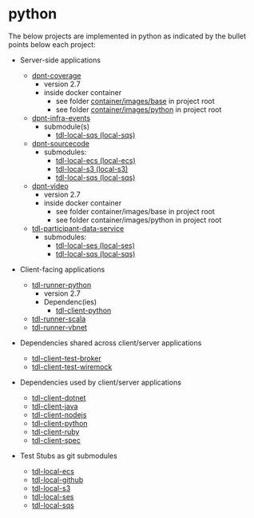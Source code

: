 # python

The below projects are implemented in python as indicated by the bullet points below each project:

- Server-side applications
    + [dpnt-coverage](dpnt-coverage.md)
        * version 2.7
        * inside docker container 
            * see folder [container/images/base](https://github.com/julianghionoiu/dpnt-coverage/tree/master/container/images/base) in project root
            * see folder [container/images/python](https://github.com/julianghionoiu/dpnt-coverage/tree/master/container/images/python) in project root
    + [dpnt-infra-events](dpnt-infra-events.md)
        * submodule(s)
            - [tdl-local-sqs (local-sqs)](https://github.com/julianghionoiu/tdl-local-sqs)
    + [dpnt-sourcecode](dpnt-sourcecode.md)
        * submodules:
            - [tdl-local-ecs (local-ecs)](tdl-local-ecs.md)
            - [tdl-local-s3 (local-s3)](tdl-local-s3.md)
            - [tdl-local-sqs (local-sqs)](tdl-local-sqs.md)    
    + [dpnt-video](dpnt-video.md)
        * version 2.7
        * inside docker container 
            * see folder container/images/base in project root
            * see folder container/images/python in project root
    + [tdl-participant-data-service](tdl-participant-data-service.md)
        + submodules:
            + [tdl-local-ses (local-ses)](tdl-local-ses.md)
            + [tdl-local-sqs (local-sqs)](tdl-local-sqs.md)

- Client-facing applications
    + [tdl-runner-python](tdl-runner-python.md)
        * version 2.7 
        * Dependenc(ies)
            + [tdl-client-python](tdl-client-python.md)
    + [tdl-runner-scala](tdl-runner-scala.md)
    + [tdl-runner-vbnet](tdl-runner-vbnet.md)

- Dependencies shared across client/server applications
    + [tdl-client-test-broker](tdl-client-test-broker.md)
    + [tdl-client-test-wiremock](tdl-client-test-wiremock.md)

- Dependencies used by client/server applications
    + [tdl-client-dotnet](tdl-client-dotnet.md)
    + [tdl-client-java](tdl-client-java.md)
    + [tdl-client-nodejs](tdl-client-nodejs.md)
    + [tdl-client-python](tdl-client-python.md)
    + [tdl-client-ruby](tdl-client-ruby.md)
    + [tdl-client-spec](tdl-client-spec.md)

- Test Stubs as git submodules
    - [tdl-local-ecs](tdl-local-ecs.md)
    - [tdl-local-github](tdl-local-github.md)
    - [tdl-local-s3](tdl-local-s3.md)
    - [tdl-local-ses](tdl-local-ses.md)
    - [tdl-local-sqs](tdl-local-sqs.md)